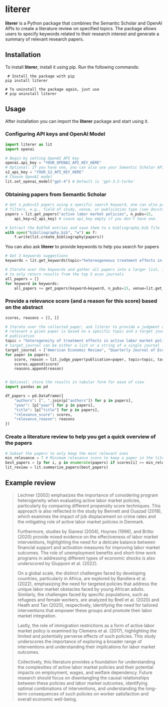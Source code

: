 # literer
**literer** is a Python package that combines the Semantic Scholar and OpenAI APIs to create a literature review on specified topics. The package allows users to specify keywords related to their research interest and generate a summary of relevant research papers.

## Installation
To install **literer**, install it using pip. Run the following commands:

```
 # Install the package with pip
pip install literer

# To uninstall the package again, just use
# pip uninstall literer
```

## Usage
After installation you can import the **literer** package and start using it.

### Configuring API keys and OpenAI Model
```python
import literer as lit
import openai

# Begin by setting OpenAI API key
openai.api_key = "YOUR_OPENAI_API_KEY_HERE"
# Optional: If you have one, you can also use your Semantic Scholar API key
s2_api_key = "YOUR_S2_API_KEY_HERE"
# Choose OpenAI model
lit.set_openai_model("gpt-4") # Default is 'gpt-3.5-turbo'
``` 

### Obtaining papers from Semantic Scholar

```python
# Get n_pubs=15 papers using a specific search keyword, one can also provide further
# filters, e.g., field of study, venue, or publication type (see docstring)
papers = lit.get_papers("active labor market policies", n_pubs=15,
    api_key=s2_api_key) # Leave api_key empty if you don't have one.

# Extract the BibTeX entries and save them to a bibliography.bib file
with open("bibiliography.bib", "w") as f:
    f.write(lit.create_bibliography(papers))
```

You can also ask **literer** to provide keywords to help you search for papers
```python
# Get 3 keywords suggestions
keywords = lit.get_keywords(topic="hetereogeneous treatment effects in active labor market policies", n_keywords=3)

# Iterate over the keywords and gather all papers into a larger list, filter
# to only return results from the top 5 econ journals
all_papers = []
for keyword in keywords:
    all_papers += get_papers(keyword=keyword, n_pubs=15, venue=lit.get_top_journals("Economics"))
```

### Provide a relevance score (and a reason for this score) based on the abstract
```python
scores, reasons = [], [] 

# Iterate over the collected paper, ask literer to provide a judgment of how
# relevant a given paper is based on a specific topic and a target journal for
# publication
topic = "heterogeneity of treatment effects in active labor market policies"
# target_journal can be either a list or a string of a single journal
target_journal = ["American Economic Review", "Quarterly Journal of Economics"]
for paper in papers:
    score, reason = lit.judge_paper(publication=paper, topic=topic, target_journal=target_journal)
    scores.append(score)
    reasons.append(reason)


# Optional: store the results in tabular form for ease of view
import pandas as pd

df_papers = pd.DataFrame({
    "authors": [", ".join(p["authors"]) for p in papers],
    "year": [p["year"] for p in papers],
    "title": [p["title"] for p in papers],
    "relevance_score": scores,
    "relevance_reason": reasons 
})
```

### Create a literature review to help you get a quick overview of the papers
```python
# Subset the papers to only keep the most relevant ones
min_relevance = 7 # Minimum relevance score to keep a paper in the literature review
best_papers = [p for i, p in enumerate(papers) if scores[i] >= min_relevance]
lit_review = lit.summarize_papers(best_papers)
```


## Example review

> Lechner (2002) emphasizes the importance of considering program heterogeneity when evaluating active labor market policies, particularly by comparing different propensity score techniques. This approach is also reflected in the study by Bennett and Ouazad (2018), which examines the impact of job displacement on crime rates and the mitigating role of active labor market policies in Denmark.
>
> Furthermore, studies by Sianesi (2004), Hoynes (1996), and Britto (2020) provide mixed evidence on the effectiveness of labor market interventions, highlighting the need for a delicate balance between financial support and activation measures for improving labor market outcomes. The role of unemployment benefits and short-time work programs in addressing different types of economic shocks is also underscored by Giupponi et al. (2022).
>
> On a global scale, the distinct challenges faced by developing countries, particularly in Africa, are explored by Bandiera et al. (2022), emphasizing the need for targeted policies that address the unique labor market obstacles faced by young African adults. Similarly, the challenges faced by specific populations, such as refugees and female workers, are analyzed by Brell et al. (2020) and Heath and Tan (2020), respectively, identifying the need for tailored interventions that empower these groups and promote their labor market integration.
>
> Lastly, the role of immigration restrictions as a form of active labor market policy is examined by Clemens et al. (2017), highlighting the limited and potentially perverse effects of such policies. This study underscores the importance of exploring a broader range of interventions and understanding their implications for labor market outcomes.
>
> Collectively, this literature provides a foundation for understanding the complexities of active labor market policies and their potential impacts on employment, wages, and welfare dependency. Future research should focus on disentangling the causal relationships between these policies and labor market outcomes, identifying optimal combinations of interventions, and understanding the long-term consequences of such policies on worker satisfaction and overall economic well-being.